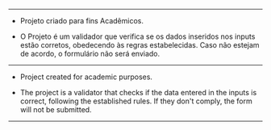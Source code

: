 ------------------------------------------------------------------------------------------------------------------

- Projeto criado para fins Acadêmicos.

- O Projeto é um validador que verifica se os dados inseridos nos inputs estão corretos, obedecendo às regras estabelecidas. Caso não estejam de acordo, o formulário não será enviado.

------------------------------------------------------------------------------------------------------------------

- Project created for academic purposes.

- The project is a validator that checks if the data entered in the inputs is correct, following the established rules. If they don't comply, the form will not be submitted.

------------------------------------------------------------------------------------------------------------------